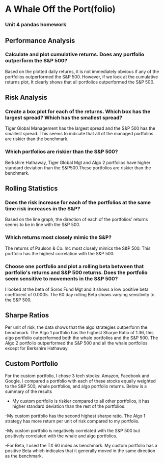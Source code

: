 # A Whale Off the Port(folio)
### Unit 4 pandas homework

## Performance Analysis

### Calculate and plot cumulative returns. Does any portfolio outperform the S&P 500?

Based on the plotted daily returns, it is not immediately obvious if any of the portfolios outperformed the S&P 500. However, if we look at the cumulative returns plot, It clearly shows that all portfolios outperformed the S&P 500.

## Risk Analysis

### Create a box plot for each of the returns. Which box has the largest spread? Which has the smallest spread?

Tiger Global Management has the largest spread and the S&P 500 has the smallest spread. This seems to indicate that all of the managed portfolios are riskier than the benchmark.

### Which portfolios are riskier than the S&P 500?

Berkshire Hathaway, Tiger Global Mgt and Algo 2 portfolios have higher standard deviation than the S&P500.These portfolios are riskier than the benchmark.

## Rolling Statistics

### Does the risk increase for each of the portfolios at the same time risk increases in the S&P?

Based on the line graph, the direction of each of the portfolios' returns seems to be in line with the S&P 500.

### Which returns most closely mimic the S&P?

The returns of Paulson & Co. Inc most closely mimics the S&P 500. This portfolio has the highest correlation with the S&P 500.

### Choose one portfolio and plot a rolling beta between that portfolio's returns and S&P 500 returns. Does the portfolio seem sensitive to movements in the S&P 500?

I looked at the beta of Soros Fund Mgt and it shows a low positive beta coefficient of 0.0005. The 60 day rolling Beta shows varying sensitivity to the S&P 500. 


## Sharpe Ratios

Per unit of risk, the data shows that the algo strategies outperform the benchmark. The Algo 1 portfolio has the highest Sharpe Ratio of 1.36, this algo portfolio outperformed both the whale portfolios and the S&P 500. The Algo 2 portfolio outperformed the S&P 500 and all the whale portfolios except for Berkshire Hathaway.

## Custom Portfolio

For the custom portfolio, I chose 3 tech stocks: Amazon, Facebook and Google. I compared a portfolio with each of these stocks equally weighted to the S&P 500, whale portfolios, and algo portfolio returns. Below is a summary of the results

- My custom portfolio is riskier compared to all other portfolios, it has higher standard deviation than the rest of the portfolios.

-My custom portfolio has the second highest sharpe ratio. The Algo 1 strategy has more return per unit of risk compared to my portfolio.

-My custom portfolio is negatively correlated with the S&P 500 but positively correlated with the whale and algo portfolios.

-For Beta, I used the TX 60 index as benchmark. My custom portfolio has a positive Beta which indicates that it generally moved in the same direction as the benchmark.